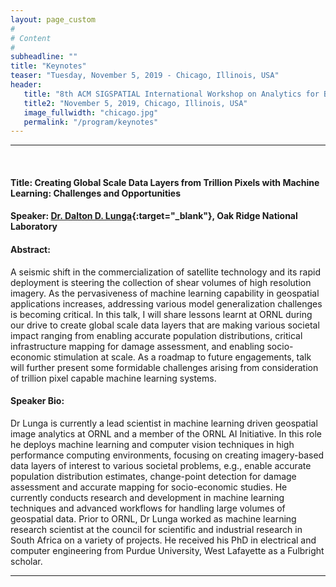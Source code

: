 ```yaml
---
layout: page_custom
#
# Content
#
subheadline: ""
title: "Keynotes"
teaser: "Tuesday, November 5, 2019 - Chicago, Illinois, USA"
header:
   title: "8th ACM SIGSPATIAL International Workshop on Analytics for Big Geospatial Data (BigSpatial 2019)"
   title2: "November 5, 2019, Chicago, Illinois, USA"
   image_fullwidth: "chicago.jpg"
   permalink: "/program/keynotes"
---
```

  
<style type="text/css">
.image-left {
display: block;
margin-left: auto;
margin-right: 10px;
float: left;
}
</style> 

<a id="talk1"> </a> 

---------------------------------------
<br />
  
#### Title:  Creating Global Scale Data Layers from Trillion Pixels with Machine Learning: Challenges and Opportunities    

#### Speaker: [Dr. Dalton D. Lunga](https://www.ornl.gov/staff-profile/dalton-d-lunga){:target="_blank"}, Oak Ridge National Laboratory    

#### Abstract:    
A seismic shift in the commercialization of satellite technology and its rapid deployment is steering the collection of shear volumes of high resolution imagery. As the pervasiveness of machine learning capability in geospatial applications increases, addressing various model generalization challenges is becoming critical. In this talk, I will share lessons learnt at ORNL during our drive to create global scale data layers that are making various societal impact ranging from enabling accurate population distributions, critical infrastructure mapping for damage assessment, and enabling socio-economic stimulation at scale. As a roadmap to future engagements, talk will further present some formidable challenges arising from consideration of trillion pixel capable machine learning systems.

#### Speaker Bio: 
Dr Lunga is currently a lead scientist in machine learning driven geospatial image analytics at ORNL and a member of the ORNL AI Initiative. In this role he deploys machine learning and computer vision techniques in high performance computing environments, focusing on creating imagery-based data layers of interest to various societal problems, e.g., enable accurate population distribution estimates, change-point detection for damage assessment and accurate mapping for socio-economic studies. He currently conducts research and development in machine learning techniques and advanced workflows for handling large volumes of geospatial data. Prior to ORNL, Dr Lunga worked as machine learning research scientist at the council for scientific and industrial research in South Africa on a variety of projects. He received his PhD in electrical and computer engineering from Purdue University, West Lafayette as a Fulbright scholar.

---------------------------------------

<br />
<br />






